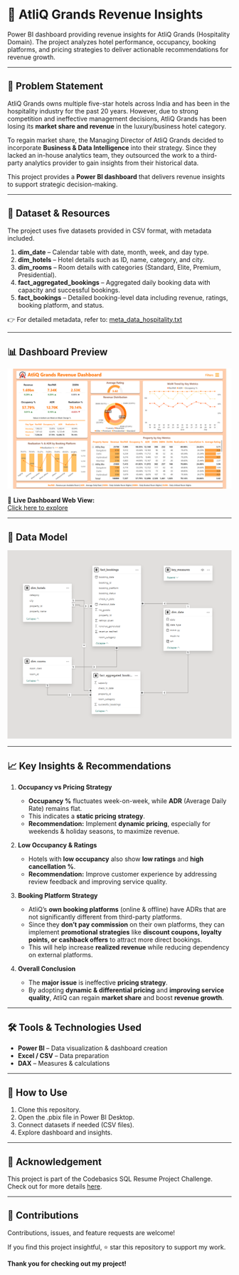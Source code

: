 # 🏨 AtliQ Grands Revenue Insights  

Power BI dashboard providing revenue insights for AtliQ Grands (Hospitality Domain). The project analyzes hotel performance, occupancy, booking platforms, and pricing strategies to deliver actionable recommendations for revenue growth.  

---

## 📌 Problem Statement  
AtliQ Grands owns multiple five-star hotels across India and has been in the hospitality industry for the past 20 years. However, due to strong competition and ineffective management decisions, AtliQ Grands has been losing its **market share and revenue** in the luxury/business hotel category.  

To regain market share, the Managing Director of AtliQ Grands decided to incorporate **Business & Data Intelligence** into their strategy. Since they lacked an in-house analytics team, they outsourced the work to a third-party analytics provider to gain insights from their historical data.  

This project provides a **Power BI dashboard** that delivers revenue insights to support strategic decision-making.  

---

## 📂 Dataset & Resources  
The project uses five datasets provided in CSV format, with metadata included.   
1. **dim_date** – Calendar table with date, month, week, and day type.
2. **dim_hotels** – Hotel details such as ID, name, category, and city.
3. **dim_rooms** – Room details with categories (Standard, Elite, Premium, Presidential).  
4. **fact_aggregated_bookings** – Aggregated daily booking data with capacity and successful bookings.  
5. **fact_bookings** – Detailed booking-level data including revenue, ratings, booking platform, and status. 

👉 For detailed metadata, refer to: [meta_data_hospitality.txt](https://github.com/AnshumanB08/Power-BI-Revenue-Insights/blob/main/meta_data_hospitality.txt)  

---

## 📊 Dashboard Preview  

![Revenue Dashboard](https://github.com/AnshumanB08/Power-BI-Revenue-Insights/blob/main/Dashboard%20screenshot.png)  

🔗 **Live Dashboard Web View:**  
[Click here to explore](https://app.powerbi.com/view?r=eyJrIjoiMzZkYTFiMjQtYTRjYS00MTY2LWI0YmMtYmNjZjJkZGQ5MGYwIiwidCI6ImM2ZTU0OWIzLTVmNDUtNDAzMi1hYWU5LWQ0MjQ0ZGM1YjJjNCJ9)  

---

## 🧩 Data Model 

![Data Model](https://github.com/AnshumanB08/Power-BI-Revenue-Insights/blob/main/Data%20Model.png)  

---

## 📈 Key Insights & Recommendations  

1. **Occupancy vs Pricing Strategy**  
   - **Occupancy %** fluctuates week-on-week, while **ADR** (Average Daily Rate) remains flat.  
   - This indicates a **static pricing strategy**.  
   - **Recommendation:** Implement **dynamic pricing**, especially for weekends & holiday seasons, to maximize revenue.  

2. **Low Occupancy & Ratings**  
   - Hotels with **low occupancy** also show **low ratings** and **high cancellation %**.  
   - **Recommendation:** Improve customer experience by addressing review feedback and improving service quality.  

3. **Booking Platform Strategy**  
   - AtliQ’s **own booking platforms** (online & offline) have ADRs that are not significantly different from third-party platforms.  
   - Since they **don’t pay commission** on their own platforms, they can implement **promotional strategies** like **discount coupons, loyalty points, or cashback offers** to attract more direct bookings.  
   - This will help increase **realized revenue** while reducing dependency on external platforms.  

4. **Overall Conclusion**  
   - The **major issue** is ineffective **pricing strategy**.  
   - By adopting **dynamic & differential pricing** and **improving service quality**, AtliQ can regain **market share** and boost **revenue growth**.  

---

## 🛠 Tools & Technologies Used  
- **Power BI** – Data visualization & dashboard creation
- **Excel / CSV** – Data preparation 
- **DAX** – Measures & calculations  

---

## 🚀 How to Use  
1. Clone this repository.
2. Open the .pbix file in Power BI Desktop.
3. Connect datasets if needed (CSV files).
4. Explore dashboard and insights.

---

## 📣 Acknowledgement

This project is part of the Codebasics SQL Resume Project Challenge.
Check out for more details [here](https://codebasics.io/challenges/codebasics-resume-project-challenge/4).

---

## 🤝 Contributions 
Contributions, issues, and feature requests are welcome!

If you find this project insightful, ⭐ star this repository to support my work.

**Thank you for checking out my project!**
